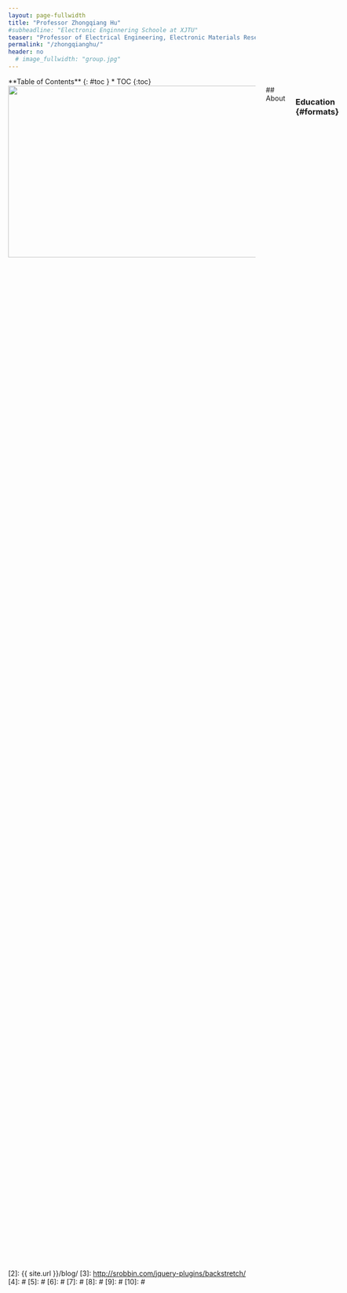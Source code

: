 ```yaml
---
layout: page-fullwidth
title: "Professor Zhongqiang Hu"
#subheadline: "Electronic Enginnering Schoole at XJTU"
teaser: "Professor of Electrical Engineering, Electronic Materials Research Laboratory, Key Laboratory of the Ministry of Education & International Center for Dielectric Research"
permalink: "/zhongqianghu/"
header: no
  # image_fullwidth: "group.jpg"
---
```

<div class="row">
<div class="medium-4 medium-push-8 columns" markdown="1">
<div class="panel radius" markdown="1">
**Table of Contents**
{: #toc }
*  TOC
{:toc}
</div>
</div><!-- /.medium-4.columns -->



 <div class="medium-8 medium-pull-4 columns" markdown="1">
<img src="{{ site.urlimg }}hzqpho1.png" alt="" style="width:540px;height:350px;">
## About

### Education   {#formats}
<hr>
<table style="border:none;background:none;">
<tr>
    <th>Ph.D.</th>
    <th>Microelectronics and Solid State Electronics</th>
    <th>Wuhan University</th>
    <th>06/2012</th>
</tr>
<tr style="border:none;background:none;">
    <th>B.S.</th>
    <th>Electronics Science and Technology</th>
    <th>Wuhan University</th>
    <th>06/2007</th>
</tr>
</table >

### Work Experience
<hr>
<table style="border:none;background:none;">
<tr>
    <th>Professor</th>
    <th>Xi'an Jiaotong University</th>
    <th>2017 to present</th>
</tr>
<tr style="border:none;background:none;">
    <th>Research Scientist</th>
    <th>Air Force Research Laboratory</th>
    <th>11/2015 to 2017</th>
</tr>
<tr style="border:none;background:none;">
    <th>Principal Investigator</th>
    <th>Winchester Technologies</th>
    <th>1/2015 to 11/2015</th>
</tr>
<tr style="border:none;background:none;">
    <th>Postdoctoral Research Associate</th>
    <th>Northeastern University</th>
    <th>2013 to 2015</th>
</tr>
<tr style="border:none;background:none;">
    <th>Postdoctoral Research Associate</th>
    <th>Argonne National Laboratory </th>
    <th>2012 to 2013</th>
</tr>
</table >

### Research Experience
<hr>
<table style="border:none;background:none;">
<tr>
    <th>Session Chair</th>
    <th>MRS Fall Meeting </th>
    
</tr>
<tr style="border:none;background:none;">
    <th>Proposal Reviewer</th>
    <th>DOE</th>
</tr>
<tr style="border:none;background:none;">
    <th>Guest Editor</th>
    <th>Physics Letter A</th>
</tr>
<tr style="border:none;background:none;">
    <th>Member </th>
    <th>ACerS，MRS</th>
</tr>
<tr style="border:none;background:none;">
    <th>Reviewer</th>
    <th>APL, JACerS, JAP, J. Alloys Compd, etc.</th>
</tr>
</table >

### Honors
<hr>
<ol>
<li>The Youth Talent Program, Xi’an Jiaotong University  （2017）</li>
<li>Principal Investigator of STTR Phase II Project, DARPA   （2015）</li>
<li>Excellent Ph.D. Dissertation, Hubei Province  （2013）</li>
<li>Innovative Graduate Students Education Program, MOE of China （2010）</li>
</ol>

## Research

### Research Interests
<hr>
<ul>
<li>Coupling effects between magnetic, electrical, mechanical, and optical parameters in artificial micro/nanostructures and their applications;</li>
<li>High frequency integrated tunable devices;</li>
<li>Ferroelectric, piezoelectric, and magnetic materials and their MEMS applications;</li>
<li>Energy storage materials and devices;</li>
<li>Next-generation information storage technology.</li>
</ul>

### Book Chapters
<hr>
<ol>
<li><h5><em>Z. Hu</em>, and G. J. Brown, “Towards Multiferroic Memories”, in Integrated Multiferroic Heterostructures and Applications, to be published by Wiley (2017).</h5></li>
<li><h5><em>Z. Hu</em>, and N. X. Sun, “Ferrite-based Multiferroic Materials and Devices”, in Ferrite Materials and Their Applications, to be published by Elsevier (2017).</h5></li>
<li><h5><em>Z. Hu</em>, and N. X. Sun, “Epitaxial Multiferroic Heterostructures”, in Composite Magnetoelectrics: Materials, Structures, and Applications, edited by G. Srinivasan, S. Priya, and N. Sun, published by Elsevier (2015).</h5></li>
</ol>

### Journal Articles
<hr>
<ol>
<li><h5> Z. Hu, et al, Non-Volatile Ferroelectric Switching of Ferromagnetic Resonance in NiFe/PLZT Multiferroic Thin Film Heterostructures”, Scientific Reports, 6, 32408 (2016).</h5></li>
<li><h5>Z. Hu, B. Ma, M. Li, R.E. Koritala, and U. Balachandran, Ferroelectric PLZT thick films grown by poly (1-vinylpyrrolidone-co-vinyl acetate)(PVP/VA)-modified sol–gel process, Materials Research Bulletin, 75, 167-171 (2016).</h5></li>
<li><h5>Z. Wang, X. Wang, M. Li, Y. Gao, Z. Hu, et al, “Highly Sensitive Flexible Magnetic Sensor Based on Anisotropic Magnetoresistance Effect”, Advanced Materials, 28 (42), 9370 (2016). </h5></li>
<li><h5>Z. Hu, T. Nan, X. Wang, M. Staruch, Y. Gao, P. Finkel, and N.X. Sun, “Voltage control of magnetism in FeGaB/PIN-PMN-PT multiferroic heterostructures for high-power and high-temperature applications”, Applied Physics Letters, 106, 022901 (2015).</h5></li>
<li><h5>Z. Hu, X. Chen, T. Nan, X. Wang, Y. Gao, Z. Wang, G. Srinivasan, N. Sun, “Voltage control of magnetism in laminated LiFe5O8/PMN-PT multiferroic composites, IEEE Magnetics Conference (INTERMAG) (2015).</h5> </li>
<li><h5>Z. Hu, B. Ma, R. Koritala, and U. Balachandran, “Temperature-dependent energy storage properties of antiferroelectric Pb0.96La0.04Zr0.98Ti0.02O3 thin films”, Applied Physics Letters, 104, 263902 (2014). </h5></li>
<li><h5>Z. Hu, B. Ma, S. Liu, M. Narayanan, and U. Balachandran, “Ceramic dielectric film capacitors fabricated on aluminum foils by chemical solution deposition”, Materials Research Bulletin, 52, 189-193 (2014).</h5></li>
<li><h5>Z. Hu, B. Ma, S. Liu, M. Narayanan, and U. Balachandran, “Relaxor behavior and energy storage performance of ferroelectric PLZT thin films with different Zr/Ti ratios”, Ceramics International, 40, 557-562 (2014). </h5></li>
<li><h5>Z. Hu, Q. Li, M. Li, Q. Wang, Y. Zhu, X. Liu, X. Zhao, Y. Liu, and S. Dong, “Ferroelectric memristor based on Pt/BiFeO3/Nb-doped SrTiO3 heterostructure”, Applied Physics Letters, 102, 102901 (2013).</h5></li>
<li><h5>Z. Hu, M. Li, Y. Zhu, S. Pu, X. Liu, B. Sebo, X. Zhao, and S. Dong, “Epitaxial growth and capacitance-voltage characteristics of BiFeO3/CeO2/yttria-stabilized zirconia/Si(001) heterostructure”, Applied Physics Letters, 100, 252908 (2012). </h5></li>
<li><h5>Z. Hu, J. Chen, M. Li, X. Li, G. Liu, and S. Dong, “Morphotropic phase boundary and high temperature dielectric, piezoelectric, and ferroelectric properties of (1-x)Bi(Sc3/4In1/4)O3-xPbTiO3 ceramics”, Journal of Applied Physics, 110, 064102 (2011). </h5></li>
<li><h5>Z. Hu, M. Li, J. Liu, L. Pei, J. Wang, B. Yu, and X. Zhao, “Structural transition and multiferroic properties of Eu-doped BiFeO3 thin films”, Journal of the American Ceramic Society, 93 [9] 2743-2747 (2010). </h5></li>
<li><h5>Z. Hu, M. Li, Y. Yu, J. Liu, L. Pei, J. Wang, X. Liu, B. Yu, and X. Zhao, “Effects of Nd and high-valence Mn co-doping on the electrical and magnetic properties of multiferroic BiFeO3 ceramics”, Solid State Communications, 150, 1088-1091 (2010). </h5></li>
<li><h5>Z. Hu, M. Li, B. Yu, L. Pei, J. Liu, J. Wang, and X. Zhao, “Enhanced multiferroic properties of BiFeO3 thin films by Nd and high-valence Mo co-doping”, Journal of Physics D: Applied Physics, 42, 185010 (2009).</h5></li>
</ol>



## Contact 
<hr>
<dl>
<dt><h3>Zhongqiang Hu</h3></dt>
<dd>
<p>School of Electronic and Information Engineering </p>
<p>Xi'an Jiaotong University </p>
<p>28 W. Xianning Rd.</p>
<p>Xi'an, Shannxi 710049, China </p>
<p>Email: zhongqianghu@xjtu.edu.cn </p>
</dd>
</dl>


</div><!-- /.medium-8.columns -->
</div><!-- /.row -->

 [1]: http://kramdown.gettalong.org/converter/html.html#toc
 [2]: {{ site.url }}/blog/
 [3]: http://srobbin.com/jquery-plugins/backstretch/
 [4]: #
 [5]: #
 [6]: #
 [7]: #
 [8]: #
 [9]: #
 [10]: #
